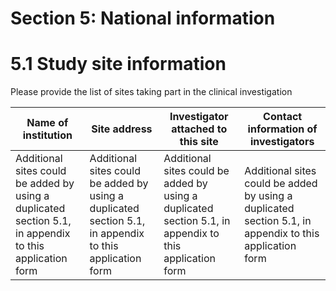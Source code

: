 # Section 5: National information

# 5.1 Study site information

Please provide the list of sites taking part in the clinical investigation

|Name of institution|Site address|Investigator attached to this site|Contact information of investigators|
|---|---|---|---|
|Additional sites could be added by using a duplicated section 5.1, in appendix to this application form|Additional sites could be added by using a duplicated section 5.1, in appendix to this application form|Additional sites could be added by using a duplicated section 5.1, in appendix to this application form|Additional sites could be added by using a duplicated section 5.1, in appendix to this application form|

